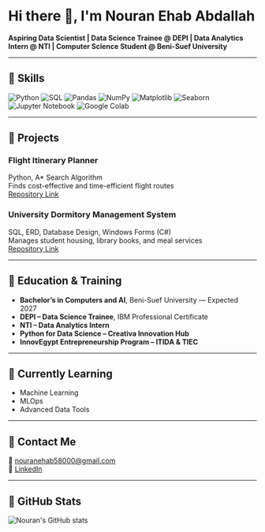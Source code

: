 # Hi there 👋, I'm Nouran Ehab Abdallah

**Aspiring Data Scientist | Data Science Trainee @ DEPI | Data Analytics Intern @ NTI | Computer Science Student @ Beni-Suef University**

---

## 🔹 Skills

![Python](https://img.shields.io/badge/Python-Advanced-3776AB?style=for-the-badge&logo=python&logoColor=white)
![SQL](https://img.shields.io/badge/SQL-Intermediate-00758F?style=for-the-badge&logo=mysql&logoColor=white)
![Pandas](https://img.shields.io/badge/Pandas-Intermediate-150458?style=for-the-badge)
![NumPy](https://img.shields.io/badge/NumPy-Intermediate-013243?style=for-the-badge)
![Matplotlib](https://img.shields.io/badge/Matplotlib-Intermediate-11557C?style=for-the-badge)
![Seaborn](https://img.shields.io/badge/Seaborn-Intermediate-4C72B0?style=for-the-badge)
![Jupyter Notebook](https://img.shields.io/badge/Jupyter-Notebook-F37626?style=for-the-badge&logo=jupyter&logoColor=white)
![Google Colab](https://img.shields.io/badge/Google%20Colab-FF6F00?style=for-the-badge&logo=googlecolab&logoColor=white)

---

## 🔹 Projects

### Flight Itinerary Planner
Python, A* Search Algorithm  
Finds cost-effective and time-efficient flight routes  
[Repository Link](https://github.com/nouranehababdallah1/Flight-Itinerary-Planner)

### University Dormitory Management System
SQL, ERD, Database Design, Windows Forms (C#)  
Manages student housing, library books, and meal services  
[Repository Link](https://github.com/nouranehababdallah1/University-Dormitory-Management-System)

---

## 🔹 Education & Training

- **Bachelor’s in Computers and AI**, Beni-Suef University — Expected 2027  
- **DEPI – Data Science Trainee**, IBM Professional Certificate  
- **NTI – Data Analytics Intern**  
- **Python for Data Science – Creativa Innovation Hub**  
- **InnovEgypt Entrepreneurship Program – ITIDA & TIEC**

---

## 🔹 Currently Learning

- Machine Learning  
- MLOps  
- Advanced Data Tools

---

## 🔹 Contact Me

📧 nouranehab58000@gmail.com  
🔗 [LinkedIn](https://www.linkedin.com/in/nouran-ehab/)

---

## 🔹 GitHub Stats

![Nouran's GitHub stats](https://github-readme-stats.vercel.app/api?username=nouranehababdallah1&show_icons=true&theme=radical)
